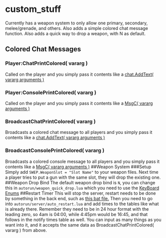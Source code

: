 # custom_stuff
Currently has a weapon system to only allow one primary, secondary, melee/grenade, and others. Also adds a simple colored chat message function. Also adds a quick way to drop a weapon, with N as default.


## Colored Chat Messages
### Player:ChatPrintColored( vararg )
Called on the player and you simply pass it contents like a [chat.AddText( vararg arguments )](http://wiki.garrysmod.com/page/chat/AddText)
### Player:ConsolePrintColored( vararg )
Called on the player and you simply pass it contents like a [MsgC( vararg arguments )](http://wiki.garrysmod.com/page/Global/MsgC)
### BroadcastChatPrintColored( vararg )
Broadcasts a colored chat message to all players and you simply pass it contents like a [chat.AddText( vararg arguments )](http://wiki.garrysmod.com/page/chat/AddText)
### BroadcastConsolePrintColored( vararg )
Broadcasts a colored console message to all players and you simply pass it contents like a [MsgC( vararg arguments )](http://wiki.garrysmod.com/page/Global/MsgC)
##Weapon System
###Setup
Simply add ```SWEP.WeaponSlot = "Slot Name"``` to your weapon files. Next time a player tries to put a gun with the same slot, they will drop the existing one.
##Weapon Drop Bind
The default weapon drop bind is ```N```, you can change this in ```autorun/weapon_quick_drop.lua``` which you need to use the [KeyBoard Enums](http://wiki.garrysmod.com/page/Enums/KEY)
##Restart Timer
This will stop the server, restart needs to be done by something in the back end, such as [this bat file.](https://gist.github.com/andreblue/93cab18f5d457c302a3885494c5d33fa) Then you need to go into ```autorun/server/auto_restart.lua``` and add times to the tables like what is already there. Remember they need to be in 24 hour format with the leading zero, so 4am is 04:00, while 4:45pm would be 16:45, and that follows in the notify times table as well. You can input as many things as you want into it, and it accepts the same data as BroadcastChatPrintColored( vararg ) from above. 
